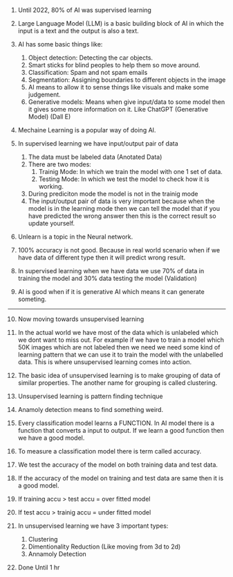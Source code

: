 1. Until 2022, 80% of AI was supervised learning

2. Large Language Model (LLM) is a basic building block of AI in which the input is a text and the output is also a text.

3. AI has some basic things like:
    1. Object detection: Detecting the car objects.
    2. Smart sticks for blind peoples to help them so move around.
    3. Classification: Spam and not spam emails
    4. Segmentation: Assigning boundaries to different objects in the image
    5. AI means to allow it to sense things like visuals and make some judgement.
    6. Generative models: Means when give input/data to some model then it gives some more information on it. Like ChatGPT (Generative Model) (Dall E)


4. Mechaine Learning is a popular way of doing AI.

5. In supervised learning we have input/output pair of data
    1. The data must be labeled data (Anotated Data)
    2. There are two modes:
        1. Trainig Mode: In which we train the model with one 1 set of data.
        2. Testing Mode: In which we test the model to check how it is working.
    3. During prediciton mode the model is not in the trainig mode
    4. The input/output pair of data is very important because when the model is in the learning mode then we can tell the model that if you have predicted the wrong answer then this is the correct result so update yourself.

6. Unlearn is a topic in the Neural network.

7. 100% accuracy is not good. Because in real world scenario when if we have data of different type then it will predict wrong result.

8. In supervised learning when we have data we use 70% of data in training the model and 30% data testing the model (Validation)

9. AI is good when if it is generative AI which means it can generate someting.

-----

10. Now moving towards unsupervised learning

11. In the actual world we have most of the data which is unlabeled which we dont want to miss out. For example if we have to train a model which 50K images which are not labeled then we need we need some kind of learning pattern that we can use it to train the model with the unlabelled data. This is where unsupervised learning comes into action.

12. The basic idea of unsupervised learning is to make grouping of data of similar properties. The another name for grouping is called clustering.

13. Unsupervised learning is pattern finding technique

14. Anamoly detection means to find something weird.

15. Every classification model learns a FUNCTION. In AI model there is a function that converts a input to output. If we learn a good function then we have a good model.

16. To measure a classification model there is term called accuracy.

17. We test the accuracy of the model on both training data and test data. 

18. If the accuracy of the model on training and test data are same then it is a good model.

19. If training accu > test accu = over fitted model

20. If test accu > trainig accu = under fitted model

21. In unsupervised learning we have 3 important types:
    1. Clustering
    2. Dimentionality Reduction (Like moving from 3d to 2d)
    3. Annamoly Detection

22. Done Until 1 hr